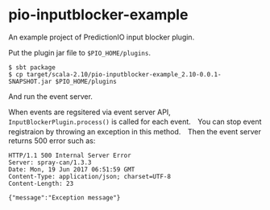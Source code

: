 pio-inputblocker-example
========

An example project of PredictionIO input blocker plugin.

Put the plugin jar file to `$PIO_HOME/plugins`.

```
$ sbt package
$ cp target/scala-2.10/pio-inputblocker-example_2.10-0.0.1-SNAPSHOT.jar $PIO_HOME/plugins
```

And run the event server.

When events are regsitered via event server API, `InputBlockerPlugin.process()` is called for each event.　You can stop event registraion by throwing an exception in this method.　Then the event server returns 500 error such as:

```
HTTP/1.1 500 Internal Server Error
Server: spray-can/1.3.3
Date: Mon, 19 Jun 2017 06:51:59 GMT
Content-Type: application/json; charset=UTF-8
Content-Length: 23

{"message":"Exception message"}
```

